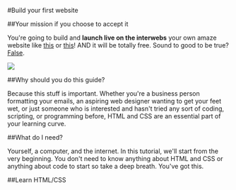 #Build your first website

##Your mission if you choose to accept it

You're going to build and **launch live on the interwebs** your own amaze website like [this]() or [this]()! AND it will be totally free. Sound to good to be true? [False](http://i.imgur.com/A688v8m.png).

![](http://i.imgur.com/7Col0qO.png)

##Why should you do this guide?

Because this stuff is important. Whether you're a business person formatting your emails, an aspiring web designer wanting to get your feet wet, or just someone who is interested and hasn't tried any sort of coding, scripting, or programming before, HTML and CSS are an essential part of your learning curve.

##What do I need?

Yourself, a computer, and the internet. In this tutorial, we'll start from the very beginning. You don't need to know anything about HTML and CSS or anything about code to start so take a deep breath. You've got this.

##Learn HTML/CSS

##
